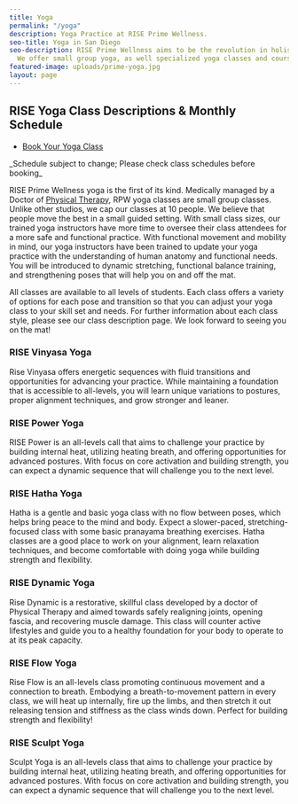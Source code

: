 ```yaml
---
title: Yoga
permalink: "/yoga"
description: Yoga Practice at RISE Prime Wellness.
seo-title: Yoga in San Diego
seo-description: RISE Prime Wellness aims to be the revolution in holistic yoga practice.
  We offer small group yoga, as well specialized yoga classes and courses.
featured-image: uploads/prime-yoga.jpg
layout: page
---
```


## RISE Yoga Class Descriptions & Monthly Schedule
<!-- Vagaro Yoga Booking Button -->
<ul class="actions">
  <li><a href="https://www.vagaro.com/riseprimewellness/classes" class="button special book-btn" target="_blank">Book Your Yoga Class</a></li>
</ul>
_Schedule subject to change; Please check class schedules before booking_

RISE Prime Wellness yoga is the first of its kind. Medically managed by a Doctor of [Physical Therapy](/physical-therapy), RPW yoga classes are small group classes. Unlike other studios, we cap our classes at 10 people. We believe that people move the best in a small guided setting. With small class sizes, our trained yoga instructors have more time to oversee their class attendees for a more safe and functional practice. With functional movement and mobility in mind, our yoga instructors have been trained to update your yoga practice with the understanding of human anatomy and functional needs. You will be introduced to dynamic stretching, functional balance training, and strengthening poses that will help you on and off the mat.

All classes are available to all levels of students. Each class offers a variety of options for each pose and transition so that you can adjust your yoga class to your skill set and needs. For further information about each class style, please see our class description page. We look forward to seeing you on the mat!

<!-- Yoga class descriptions -->
<section id="flex-section">
  <div class="yoga-class-description">
    <h3>RISE Vinyasa Yoga</h3>
    <p>Rise Vinyasa offers energetic sequences with fluid transitions and opportunities for advancing your practice. While maintaining a foundation that is accessible to all-levels, you will learn unique variations to postures, proper alignment techniques, and grow stronger and leaner.</p>
  </div>
  <div class="yoga-class-description">
    <h3>RISE Power Yoga</h3>
    <p>RISE Power is an all-levels call that aims to challenge your practice by building internal heat, utilizing heating breath, and offering opportunities for advanced postures. With focus on core activation and building strength, you can expect a dynamic sequence that will challenge you to the next level.</p>
  </div>
  <div class="yoga-class-description">
    <h3>RISE Hatha Yoga</h3>
    <p>Hatha is a gentle and basic yoga class with no flow between poses, which helps bring peace to the mind and body. Expect a slower-paced, stretching-focused class with some basic pranayama breathing exercises. Hatha classes are a good place to work on your alignment, learn relaxation techniques, and become comfortable with doing yoga while building strength and flexibility.</p>
  </div>
</section>
<section id="flex-section">
  <div class="yoga-class-description">
    <h3>RISE Dynamic Yoga</h3>
    <p>Rise Dynamic is a restorative, skillful class developed by a doctor of Physical Therapy and aimed towards safely realigning joints, opening fascia, and recovering muscle damage. This class will counter active lifestyles and guide you to a healthy foundation for your body to operate to at its peak capacity.</p>
  </div>
  <div class="yoga-class-description">
    <h3>RISE Flow Yoga</h3>
    <p>Rise Flow is an all-levels class promoting continuous movement and a connection to breath. Embodying a breath-to-movement pattern in every class, we will heat up internally, fire up the limbs, and then stretch it out releasing tension and stiffness as the class winds down. Perfect for building strength and flexibility!</p>
  </div>
  <div class="yoga-class-description">
    <h3>RISE Sculpt Yoga</h3>
    <p>Sculpt Yoga is an all-levels class that aims to challenge your practice by building internal heat, utilizing heating breath, and offering opportunities for advanced postures. With focus on core activation and building strength, you can expect a dynamic sequence that will challenge you to the next level.</p>
  </div>
</section>